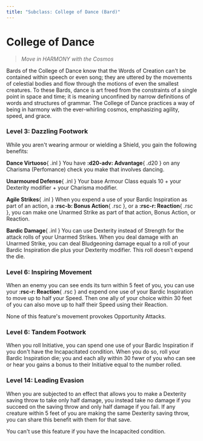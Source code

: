 ```yaml
---
title: "Subclass: College of Dance (Bard)"
---
```


<p style="display:none">
Move in HARMONY with the Cosmos
</p>

# College of Dance

> *Move in HARMONY with the Cosmos*

Bards of the College of Dance know that the Words of Creation can't be contained within speech or even song; they are uttered by the movements of celestial bodies and flow through the motions of even the smallest creatures. To these Bards, dance is art freed from the constraints of a single point in space and time; it is meaning unconfined by narrow definitions of words and structures of grammar. The College of Dance practices a way of being in harmony with the ever-whirling cosmos, emphasizing agility, speed, and grace.

### Level 3: Dazzling Footwork

While you aren't wearing armour or wielding a Shield, you gain the following benefits:

**Dance Virtuoso**{ .inl } You have **:d20-adv: Advantage**{ .d20 } on any Charisma (Perfomance) check you make that involves dancing.

**Unarmoured Defense**{ .inl } Your base Armour Class equals 10 + your Dexterity modifier + your Charisma modifier.

**Agile Strikes**{ .inl } When you expend a use of your Bardic Inspiration as part of an action, a **:rsc-b: Bonus Action**{ .rsc }, or a **:rsc-r: Reaction**{ .rsc }, you can make one Unarmed Strike as part of that action, Bonus Action, or Reaction.
 
**Bardic Damage**{ .inl } You can use Dexterity instead of Strength for the attack rolls of your Unarmed Strikes. When you deal damage with an Unarmed Strike, you can deal Bludgeoning damage equal to a roll of your Bardic Inspiration die plus your Dexterity modifier. This roll doesn't expend the die.

### Level 6: Inspiring Movement

When an enemy you can see ends its turn within 5 feet of you, you can use your **:rsc-r: Reaction**{ .rsc } and expend one use of your Bardic Inspiration to move up to half your Speed. Then one ally of your choice within 30 feet of you can also move up to half their Speed using their Reaction.

None of this feature's movement provokes Opportunity Attacks.

### Level 6: Tandem Footwork

When you roll Initiative, you can spend one use of your Bardic Inspiration if you don't have the Incapacitated condition. When you do so, roll your Bardic Inspiration die; you and each ally within 30 fwwr of you who can see or hear you gains a bonus to their Initiative equal to the number rolled.

### Level 14: Leading Evasion

When you are subjected to an effect that allows you to make a Dexterity saving throw to take only half damage, you instead take no damage if you succeed on the saving throw and only half damage if you fail. If any creature within 5 feet of you are making the same Dexterity saving throw, you can share this benefit with them for that save.

You can't use this feature if you have the Incapacited condition.
